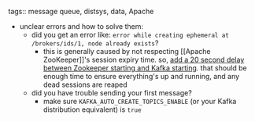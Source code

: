 tags:: message queue, distsys, data, Apache

- unclear errors and how to solve them:
	- did you get an error like: `error while creating ephemeral at /brokers/ids/1, node already exists`?
		- this is generally caused by not respecting [[Apache ZooKeeper]]'s session expiry time. so, [add a 20 second delay between Zookeeper starting and Kafka starting](https://stackoverflow.com/a/66667725). that should be enough time to ensure everything's up and running, and any dead sessions are reaped
	- did you have trouble sending your first message?
		- make sure `KAFKA_AUTO_CREATE_TOPICS_ENABLE` (or your Kafka distribution equivalent) is `true`